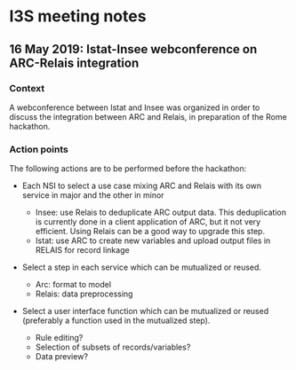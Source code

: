 # I3S meeting notes

## 16 May 2019: Istat-Insee webconference on ARC-Relais integration

### Context

A webconference between Istat and Insee was organized in order to discuss the integration between ARC and Relais, in preparation of the Rome hackathon.
 
### Action points

The following actions are to be performed before the hackathon:

  * Each NSI to select a use case mixing ARC and Relais with its own service in major and the other in minor
    * Insee: use Relais to deduplicate ARC output data. This deduplication is currently done in a client application of ARC, but it not very efficient. Using Relais can be a good way to upgrade this step.
    * Istat: use ARC to create new variables and upload output files in RELAIS for record linkage

 * Select a step in each service which can be mutualized or reused.
    * Arc: format to model
    * Relais: data preprocessing

  * Select a user interface function which can be mutualized or reused (preferably a function used in the mutualized step).
    * Rule editing?
    * Selection of subsets of records/variables?
    * Data preview?
    


